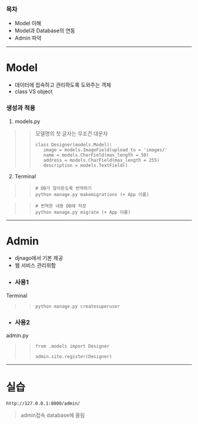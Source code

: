 ### 목차   
- Model 이해   
- Model과 Database의 연동   
- Admin 파악

- - - 


# Model  
- 데이터에 접속하고 관리하도록 도와주는 객체
- class VS object  

### 생성과 적용  
1. models.py  
>> 모델명의 첫 글자는 무조건 대문자
>> ```
>> class Designer(models.Model):
>>    image = models.ImageField(upload_to = 'images/'
>>    name = models.CharField(max_length = 50)
>>    address = models.CharField(max_length = 255)
>>    description = models.TextField()
>> ```
2. Terminal  
>> ```
>> # DB가 알아듣도록 번역하기
>> python manage.py makemigrations (+ App 이름)
>> ```

>> ```
>> # 번역한 내용 DB에 저장
>> python manage.py migrate (+ App 이름)
>> ```

- - -

# Admin  
- djnago에서 기본 제공  
- 웹 서비스 관리위함  
- ### 사용1  
Terminal  
>> ```
>> python manage.py createsuperuser
>> ```

- ### 사용2  
admin.py  
>> ```
>> from .models import Designer
>>
>> admin.site.register(Designer)
>> ```

- - -

# 실습  
    http://127.0.0.1:8000/admin/
> admin접속
> database에 올림
